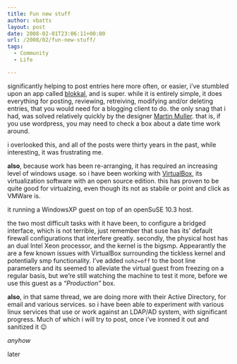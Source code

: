 ```yaml
---
title: Fun new stuff
author: vbatts
layout: post
date: 2008-02-01T23:06:11+00:00
url: /2008/02/fun-new-stuff/
tags:
  - Community
  - Life

---
```

significantly helping to post entries here more often, or easier, i&#8217;ve stumbled upon an app called [blokkal][1], and is super. while it is entirely simple, it does everything for posting, reviewing, retreiving, modifying and/or deleting entries, that you would need for a blogging client to do. the only snag that i had, was solved relatively quickly by the designer [Martin Muller][2]. that is, if you use wordpress, you may need to check a box about a date time work around.
  
i overlooked this, and all of the posts were thirty years in the past, while interesting, it was frustrating me.


  
**also**, because work has been re-arranging, it has required an increasing level of windows usage. so i have been working with [VirtualBox][3], its virtualization software with an open source edition. this has proven to be quite good for virtualzing, even though its not as stabile or point and click as VMWare is.
  
it running a WindowsXP guest on top of an openSuSE 10.3 host.
  
the two most difficult tasks with it have been, to configure a bridged interface, which is not terrible, just remember that suse has its&#8217; default firewall configurations that interfere greatly. secondly, the physical host has an dual Intel Xeon processor, and the kernel is the bigsmp. Appearantly the are a few known issues with VirtualBox surrounding the tickless kernel and potentially smp functionality. I&#8217;ve added `nohz=off` to the boot line parameters and its seemed to alleviate the virtual guest from freezing on a regular basis, but we&#8217;re still watching the machine to test it more, before we use this guest as a _&#8220;Production&#8221;_ box.
  
**also**, in that same thread, we are doing more with their Active Directory, for email and various services. so i have been able to experiment with various linux services that use or work against an LDAP/AD system, with significant progress. Much of which i will try to post, once i&#8217;ve ironned it out and sanitized it 😉


  
_anyhow_
  
later

 [1]: http://blokkal.sourceforge.net/
 [2]: http://orvio.de/
 [3]: http://www.virtualbox.org/